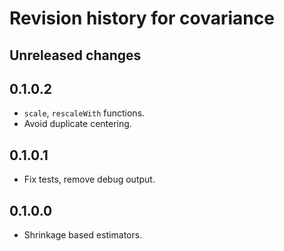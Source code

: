 
# Revision history for covariance


## Unreleased changes


## 0.1.0.2

-   `scale`, `rescaleWith` functions.
-   Avoid duplicate centering.


## 0.1.0.1

-   Fix tests, remove debug output.


## 0.1.0.0

-   Shrinkage based estimators.


